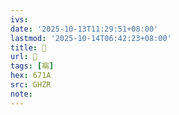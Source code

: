 ```yaml
---
ivs:
date: '2025-10-13T11:29:51+08:00'
lastmod: '2025-10-14T06:42:23+08:00'
title: 󰣖
url: 󰣖
tags: [朚]
hex: 671A
src: GHZR
note:
---
```

